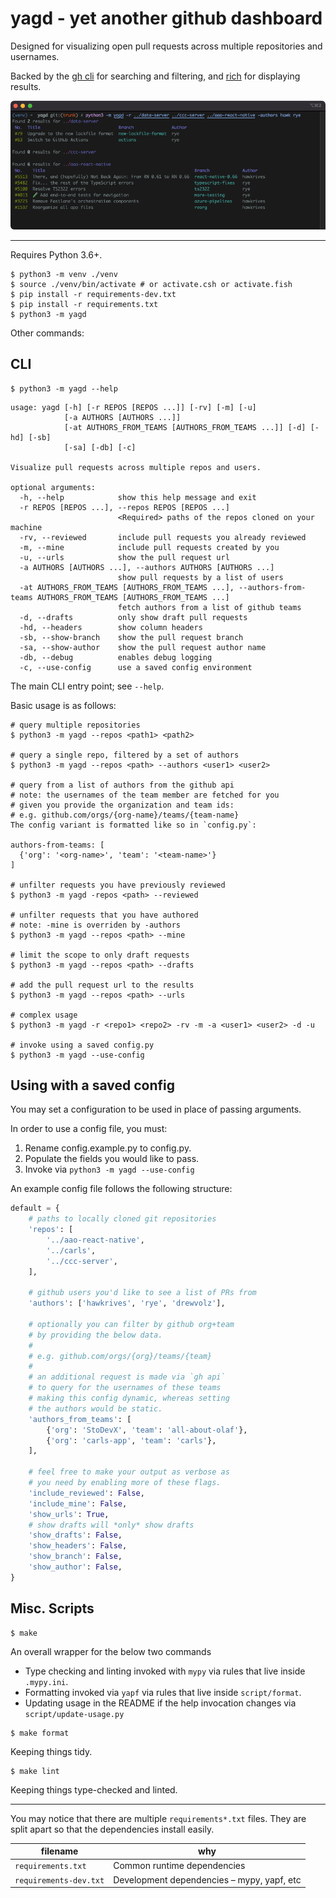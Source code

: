 # yagd - yet another github dashboard

Designed for visualizing open pull requests across multiple repositories and usernames.

Backed by the [gh cli] for searching and filtering, and [rich] for displaying results.

![screenshot of yagd output](./images/screenshot.png)

---

Requires Python 3.6+.

```shell script
$ python3 -m venv ./venv
$ source ./venv/bin/activate # or activate.csh or activate.fish
$ pip install -r requirements-dev.txt
$ pip install -r requirements.txt
$ python3 -m yagd
```

Other commands:

## CLI

```shell script
$ python3 -m yagd --help
```

<!--- START USAGE -->
```shell script
usage: yagd [-h] [-r REPOS [REPOS ...]] [-rv] [-m] [-u]
            [-a AUTHORS [AUTHORS ...]]
            [-at AUTHORS_FROM_TEAMS [AUTHORS_FROM_TEAMS ...]] [-d] [-hd] [-sb]
            [-sa] [-db] [-c]

Visualize pull requests across multiple repos and users.

optional arguments:
  -h, --help            show this help message and exit
  -r REPOS [REPOS ...], --repos REPOS [REPOS ...]
                        <Required> paths of the repos cloned on your machine
  -rv, --reviewed       include pull requests you already reviewed
  -m, --mine            include pull requests created by you
  -u, --urls            show the pull request url
  -a AUTHORS [AUTHORS ...], --authors AUTHORS [AUTHORS ...]
                        show pull requests by a list of users
  -at AUTHORS_FROM_TEAMS [AUTHORS_FROM_TEAMS ...], --authors-from-teams AUTHORS_FROM_TEAMS [AUTHORS_FROM_TEAMS ...]
                        fetch authors from a list of github teams
  -d, --drafts          only show draft pull requests
  -hd, --headers        show column headers
  -sb, --show-branch    show the pull request branch
  -sa, --show-author    show the pull request author name
  -db, --debug          enables debug logging
  -c, --use-config      use a saved config environment
```
<!--- END USAGE -->

The main CLI entry point; see `--help`.

Basic usage is as follows:

```shell script
# query multiple repositories
$ python3 -m yagd --repos <path1> <path2>

# query a single repo, filtered by a set of authors
$ python3 -m yagd --repos <path> --authors <user1> <user2>

# query from a list of authors from the github api
# note: the usernames of the team member are fetched for you
# given you provide the organization and team ids:
# e.g. github.com/orgs/{org-name}/teams/{team-name}
The config variant is formatted like so in `config.py`:

authors-from-teams: [
  {'org': '<org-name>', 'team': '<team-name>'}
]

# unfilter requests you have previously reviewed
$ python3 -m yagd -repos <path> --reviewed

# unfilter requests that you have authored
# note: -mine is overriden by -authors
$ python3 -m yagd --repos <path> --mine

# limit the scope to only draft requests
$ python3 -m yagd --repos <path> --drafts

# add the pull request url to the results
$ python3 -m yagd --repos <path> --urls

# complex usage
$ python3 -m yagd -r <repo1> <repo2> -rv -m -a <user1> <user2> -d -u

# invoke using a saved config.py
$ python3 -m yagd --use-config
```

## Using with a saved config

You may set a configuration to be used in place of passing arguments.

In order to use a config file, you must:

1. Rename config.example.py to config.py.
2. Populate the fields you would like to pass.
3. Invoke via `python3 -m yagd --use-config`

An example config file follows the following structure:

```py
default = {
    # paths to locally cloned git repositories
    'repos': [
        '../aao-react-native',
        '../carls',
        '../ccc-server',
    ],

    # github users you'd like to see a list of PRs from
    'authors': ['hawkrives', 'rye', 'drewvolz'],

    # optionally you can filter by github org+team
    # by providing the below data.
    #
    # e.g. github.com/orgs/{org}/teams/{team}
    #
    # an additional request is made via `gh api`
    # to query for the usernames of these teams
    # making this config dynamic, whereas setting
    # the authors would be static.
    'authors_from_teams': [
        {'org': 'StoDevX', 'team': 'all-about-olaf'},
        {'org': 'carls-app', 'team': 'carls'},
    ],

    # feel free to make your output as verbose as
    # you need by enabling more of these flags.
    'include_reviewed': False,
    'include_mine': False,
    'show_urls': True,
    # show drafts will *only* show drafts
    'show_drafts': False,
    'show_headers': False,
    'show_branch': False,
    'show_author': False,
}

```

## Misc. Scripts

```shell script
$ make
```

An overall wrapper for the below two commands
* Type checking and linting invoked with `mypy` via rules that live inside `.mypy.ini`.
* Formatting invoked via `yapf` via rules that live inside `script/format`.
* Updating usage in the README if the help invocation changes via `script/update-usage.py`

```shell script
$ make format
```

Keeping things tidy.

```shell script
$ make lint
```

Keeping things type-checked and linted.

---

You may notice that there are multiple `requirements*.txt` files. They are split apart so that the dependencies install easily.

| filename                  | why                                          |
| ------------------------- | -------------------------------------------- |
| `requirements.txt`        | Common runtime dependencies                  |
| `requirements-dev.txt`    | Development dependencies – mypy, yapf, etc   |

[gh cli]: https://cli.github.com
[rich]: https://github.com/Textualize/rich
